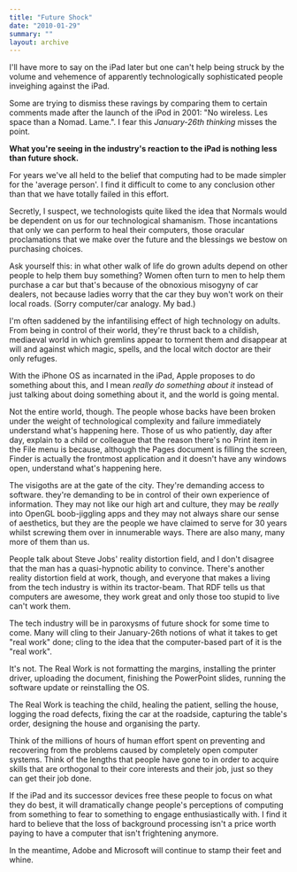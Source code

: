 ```yaml
---
title: "Future Shock"
date: "2010-01-29"
summary: ""
layout: archive
---
```


I'll have more to say on the iPad later but one can't help being struck by the volume and vehemence of apparently technologically sophisticated people inveighing against the iPad.

Some are trying to dismiss these ravings by comparing them to certain comments made after the launch of the iPod in 2001: "No wireless. Les space than a Nomad. Lame.". I fear this _January-26th thinking_ misses the point.

**What you're seeing in the industry's reaction to the iPad is nothing less than future shock.**

For years we've all held to the belief that computing had to be made simpler for the 'average person'. I find it difficult to come to any conclusion other than that we have totally failed in this effort.

Secretly, I suspect, we technologists quite liked the idea that Normals would be dependent on us for our technological shamanism. Those incantations that only we can perform to heal their computers, those oracular proclamations that we make over the future and the blessings we bestow on purchasing choices.

Ask yourself this: in what other walk of life do grown adults depend on other people to help them buy something? Women often turn to men to help them purchase a car but that's because of the obnoxious misogyny of car dealers, not because ladies worry that the car they buy won't work on their local roads. (Sorry computer/car analogy. My bad.)

I'm often saddened by the infantilising effect of high technology on adults. From being in control of their world, they're thrust back to a childish, mediaeval world in which gremlins appear to torment them and disappear at will and against which magic, spells, and the local witch doctor are their only refuges.

With the iPhone OS as incarnated in the iPad, Apple proposes to do something about this, and I mean _really do something about it_ instead of just talking about doing something about it, and the world is going mental.

Not the entire world, though. The people whose backs have been broken under the weight of technological complexity and failure immediately understand what's happening here. Those of us who patiently, day after day, explain to a child or colleague that the reason there's no Print item in the File menu is because, although the Pages document is filling the screen, Finder is actually the frontmost application and it doesn't have any windows open, understand what's happening here.

The visigoths are at the gate of the city. They're demanding access to software. they're demanding to be in control of their own experience of information. They may not like our high art and culture, they may be _really_ into OpenGL boob-jiggling apps and they may not always share our sense of aesthetics, but they are the people we have claimed to serve for 30 years whilst screwing them over in innumerable ways. There are also many, many more of them than us.

People talk about Steve Jobs' reality distortion field, and I don't disagree that the man has a quasi-hypnotic ability to convince. There's another reality distortion field at work, though, and everyone that makes a living from the tech industry is within its tractor-beam. That RDF tells us that computers are awesome, they work great and only those too stupid to live can't work them.

The tech industry will be in paroxysms of future shock for some time to come. Many will cling to their January-26th notions of what it takes to get "real work" done; cling to the idea that the computer-based part of it is the "real work".

It's not. The Real Work is not formatting the margins, installing the printer driver, uploading the document, finishing the PowerPoint slides, running the software update or reinstalling the OS.

The Real Work is teaching the child, healing the patient, selling the house, logging the road defects, fixing the car at the roadside, capturing the table's order, designing the house and organising the party.

Think of the millions of hours of human effort spent on preventing and recovering from the problems caused by completely open computer systems. Think of the lengths that people have gone to in order to acquire skills that are orthogonal to their core interests and their job, just so they can get their job done.

If the iPad and its successor devices free these people to focus on what they do best, it will dramatically change people's perceptions of computing from something to fear to something to engage enthusiastically with. I find it hard to believe that the loss of background processing isn't a price worth paying to have a computer that isn't frightening anymore.

In the meantime, Adobe and Microsoft will continue to stamp their feet and whine.

